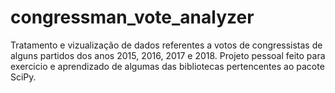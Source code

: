 # congressman_vote_analyzer
Tratamento e vizualização de dados referentes a votos de congressistas de alguns partidos dos anos 2015, 2016, 2017 e 2018.
Projeto pessoal feito para exercicio e aprendizado de algumas das bibliotecas pertencentes ao pacote SciPy.
